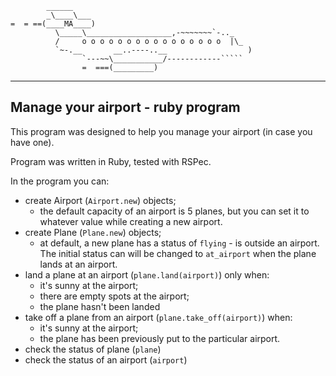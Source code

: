 
```
        ______
        _\____\___
=  = ==(____MA____)
          \_____\___________________,-~~~~~~~`-.._
          /     o o o o o o o o o o o o o o o o  |\_
          `~-.__       __..----..__                  )
                `---~~\___________/------------`````
                =  ===(_________)

```

---------
## Manage your airport - ruby program

This program was designed to help you manage your airport (in case you have one).

Program was written in Ruby, tested with RSPec.

In the program you can:
- create Airport (`Airport.new`) objects;
  - the default capacity of an airport is 5 planes, but you can set it to whatever value while creating a new airport.
- create Plane (`Plane.new`) objects;
  - at default, a new plane has a status of `flying` - is outside an airport. The initial status can will be changed to `at_airport` when the plane lands at an airport.
- land a plane at an airport (`plane.land(airport)`) only when:
  - it's sunny at the airport;
  - there are empty spots at the airport;
  - the plane hasn't been landed
- take off a plane from an airport (`plane.take_off(airport)`) when:
  - it's sunny at the airport;
  - the plane has been previously put to the particular airport.
- check the status of plane (`plane`)
- check the status of an airport (`airport`)
